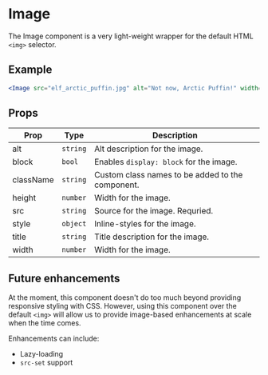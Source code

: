 # Image

The Image component is a very light-weight wrapper for the default HTML `<img>` selector.


## Example

```jsx
<Image src="elf_arctic_puffin.jpg" alt="Not now, Arctic Puffin!" width="200" />
```


## Props

| Prop | Type | Description |
| --- | --- | --- |
| alt | `string` | Alt description for the image. |
| block | `bool` | Enables `display: block` for the image. |
| className | `string` | Custom class names to be added to the component. |
| height | `number` | Width for the image. |
| src | `string` | Source for the image. Requried. |
| style | `object` | Inline-styles for the image. |
| title | `string` | Title description for the image. |
| width | `number` | Width for the image. |



## Future enhancements

At the moment, this component doesn't do too much beyond providing responsive styling with CSS. However, using this component over the default `<img>` will allow us to provide image-based enhancements at scale when the time comes.

Enhancements can include:

* Lazy-loading
* `src-set` support
